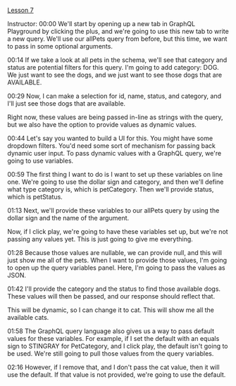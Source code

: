 [Lesson 7](https://egghead.io/lessons/graphql-use-variables-to-filter-a-query-result-with-graphql)

  Instructor: 00:00 We'll start by opening up a new tab in GraphQL Playground by clicking the plus, and we're going to use this new tab to write a new query. We'll use our allPets query from before, but this time, we want to pass in some optional arguments.

  00:14 If we take a look at all pets in the schema, we'll see that category and status are potential filters for this query. I'm going to add category: DOG. We just want to see the dogs, and we just want to see those dogs that are AVAILABLE.

  00:29 Now, I can make a selection for id, name, status, and category, and I'll just see those dogs that are available.

  Right now, these values are being passed in-line as strings with the query, but we also have the option to provide values as dynamic values.

  00:44 Let's say you wanted to build a UI for this. You might have some dropdown filters. You'd need some sort of mechanism for passing back dynamic user input. To pass dynamic values with a GraphQL query, we're going to use variables.

  00:59 The first thing I want to do is I want to set up these variables on line one. We're going to use the dollar sign and category, and then we'll define what type category is, which is petCategory. Then we'll provide status, which is petStatus.

  01:13 Next, we'll provide these variables to our allPets query by using the dollar sign and the name of the argument.

  Now, if I click play, we're going to have these variables set up, but we're not passing any values yet. This is just going to give me everything.

  01:28 Because those values are nullable, we can provide null, and this will just show me all of the pets. When I want to provide those values, I'm going to open up the query variables panel. Here, I'm going to pass the values as JSON.

  01:42 I'll provide the category and the status to find those available dogs. These values will then be passed, and our response should reflect that.

  This will be dynamic, so I can change it to cat. This will show me all the available cats.

  01:58 The GraphQL query language also gives us a way to pass default values for these variables. For example, if I set the default with an equals sign to STINGRAY for PetCategory, and I click play, the default isn't going to be used. We're still going to pull those values from the query variables.

  02:16 However, if I remove that, and I don't pass the cat value, then it will use the default. If that value is not provided, we're going to use the default.